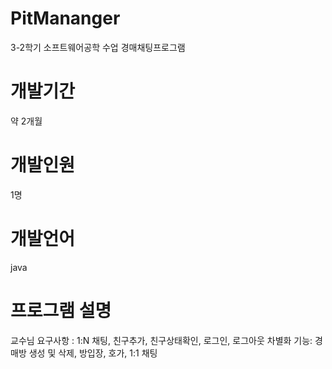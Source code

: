 # PitMananger
 3-2학기 소프트웨어공학 수업 경매채팅프로그램
# 개발기간
 약 2개월
# 개발인원
 1명
# 개발언어
 java
# 프로그램 설명
 교수님 요구사항 : 1:N 채팅, 친구추가, 친구상태확인, 로그인, 로그아웃
 차별화 기능: 경매방 생성 및 삭제, 방입장, 호가, 1:1 채팅



 
 
